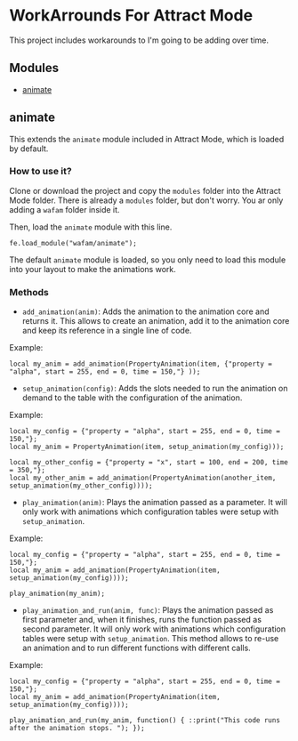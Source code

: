 **W**ork**A**rrounds **F**or **A**ttract **M**ode
=============================

This project includes workarounds to I'm going to be adding over time.

Modules
--------
* [animate](#animate)

animate
-------
This extends the `animate` module included in Attract Mode, which is loaded by default.

### How to use it? ###

Clone or download the project and copy the `modules` folder into the Attract Mode folder. There is already a `modules` folder, but don't worry. You ar only adding a `wafam` folder inside it.

Then, load the `animate` module with this line.

````squirrel
fe.load_module("wafam/animate");
````

The default `animate` module is loaded, so you only need to load this module into your layout to make the animations work.

### Methods ###

* `add_animation(anim)`: Adds the animation to the animation core and returns it. This allows to create an animation, add it to the animation core and keep its reference in a single line of code.

Example:
````squirrel
local my_anim = add_animation(PropertyAnimation(item, {"property = "alpha", start = 255, end = 0, time = 150,"} ));
````

* `setup_animation(config)`: Adds the slots needed to run the animation on demand to the table with the configuration of the animation.

Example:
````squirrel
local my_config = {"property = "alpha", start = 255, end = 0, time = 150,"};
local my_anim = PropertyAnimation(item, setup_animation(my_config)));

local my_other_config = {"property = "x", start = 100, end = 200, time = 350,"};
local my_other_anim = add_animation(PropertyAnimation(another_item, setup_animation(my_other_config))));
````

* `play_animation(anim)`: Plays the animation passed as a parameter. It will only work with animations which configuration tables were setup with `setup_animation`.

Example:
````squirrel
local my_config = {"property = "alpha", start = 255, end = 0, time = 150,"};
local my_anim = add_animation(PropertyAnimation(item, setup_animation(my_config))));

play_animation(my_anim);
````

* `play_animation_and_run(anim, func)`: Plays the animation passed as first parameter and, when it finishes, runs the function passed as second parameter. It will only work with animations which configuration tables were setup with `setup_animation`. This method allows to re-use an animation and to run different functions with different calls.

Example:
````squirrel
local my_config = {"property = "alpha", start = 255, end = 0, time = 150,"};
local my_anim = add_animation(PropertyAnimation(item, setup_animation(my_config))));

play_animation_and_run(my_anim, function() { ::print("This code runs after the animation stops. "); });
````